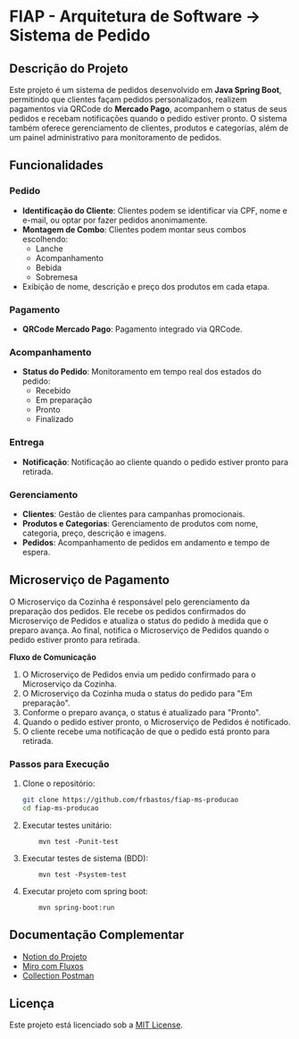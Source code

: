 
# FIAP - Arquitetura de Software -> Sistema de Pedido

## Descrição do Projeto

Este projeto é um sistema de pedidos desenvolvido em **Java Spring Boot**, permitindo que clientes façam pedidos personalizados, realizem pagamentos via QRCode do **Mercado Pago**, acompanhem o status de seus pedidos e recebam notificações quando o pedido estiver pronto. O sistema também oferece gerenciamento de clientes, produtos e categorias, além de um painel administrativo para monitoramento de pedidos.

## Funcionalidades

### Pedido
- **Identificação do Cliente**: Clientes podem se identificar via CPF, nome e e-mail, ou optar por fazer pedidos anonimamente.
- **Montagem de Combo**: Clientes podem montar seus combos escolhendo:
    - Lanche
    - Acompanhamento
    - Bebida
    - Sobremesa
- Exibição de nome, descrição e preço dos produtos em cada etapa.

### Pagamento
- **QRCode Mercado Pago**: Pagamento integrado via QRCode.

### Acompanhamento
- **Status do Pedido**: Monitoramento em tempo real dos estados do pedido:
    - Recebido
    - Em preparação
    - Pronto
    - Finalizado

### Entrega
- **Notificação**: Notificação ao cliente quando o pedido estiver pronto para retirada.

### Gerenciamento
- **Clientes**: Gestão de clientes para campanhas promocionais.
- **Produtos e Categorias**: Gerenciamento de produtos com nome, categoria, preço, descrição e imagens.
- **Pedidos**: Acompanhamento de pedidos em andamento e tempo de espera.

## Microserviço de Pagamento

O Microserviço da Cozinha é responsável pelo gerenciamento da preparação dos pedidos. Ele recebe os pedidos confirmados do Microserviço de Pedidos e atualiza o status do pedido à medida que o preparo avança. Ao final, notifica o Microserviço de Pedidos quando o pedido estiver pronto para retirada.

**Fluxo de Comunicação**
1. O Microserviço de Pedidos envia um pedido confirmado para o Microserviço da Cozinha.
2. O Microserviço da Cozinha muda o status do pedido para "Em preparação".
3. Conforme o preparo avança, o status é atualizado para "Pronto".
4. Quando o pedido estiver pronto, o Microserviço de Pedidos é notificado.
5. O cliente recebe uma notificação de que o pedido está pronto para retirada.

### Passos para Execução

1. Clone o repositório:
   ```bash
   git clone https://github.com/frbastos/fiap-ms-producao
   cd fiap-ms-producao
   ```

2. Executar testes unitário:
    ```
        mvn test -Punit-test
    ```

3. Executar testes de sistema (BDD):
    ```
        mvn test -Psystem-test
    ```

4. Executar projeto com spring boot:
    ```
        mvn spring-boot:run
    ```

## Documentação Complementar

- [Notion do Projeto](https://global-gorilla-13f.notion.site/FIAP-Projeto-Lanchonete-26bfdcca5de84ce8974cbfad8286dcc2)
- [Miro com Fluxos](https://miro.com/app/board/uXjVK3DvRAo=/?share_link_id=212036327976)
- [Collection Postman](https://drive.google.com/file/d/1Ay9XiEuyfQ_aEJgu9B3uztIGKrQtaAK-/view?usp=sharing)

## Licença

Este projeto está licenciado sob a [MIT License](https://opensource.org/licenses/MIT).